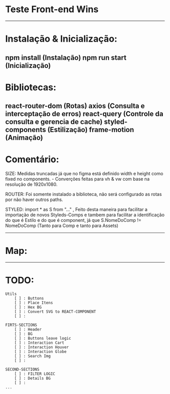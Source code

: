 # Teste Front-end Wins

--------------------------------------------------------------------------------------------------------------------------------------------------------------------------------------------------

# Instalação & Inicialização:
  npm install (Instalação)
  npm run start (Inicialização)
--------------------------------------------------------------------------------------------------------------------------------------------------------------------------------------------------

# Bibliotecas:
  react-router-dom (Rotas)
  axios (Consulta e interceptação de erros)
  react-query (Controle da consulta e gerencia de cache)
  styled-components (Estilização)
  frame-motion (Animação)
--------------------------------------------------------------------------------------------------------------------------------------------------------------------------------------------------

# Comentário:

  SIZE: Medidas truncadas já que no figma está definido width e height como fixed no components.
    - Converções feitas para vh & vw com base na resolução de 1920x1080.

  ROUTER: Foi somente instalado a biblioteca, não será configurado as rotas por não haver outros paths.

  STYLED: import * as S from "..." , Feito desta maneira para facilitar a importação de novos Styleds-Comps e tambem 
  para facilitar a identificação do que é Estilo e do que é component, já que S.NomeDoComp != NomeDoComp (Tanto para Comp e tanto para Assets)


--------------------------------------------------------------------------------------------------------------------------------------------------------------------------------------------------

# Map:


--------------------------------------------------------------------------------------------------------------------------------------------------------------------------------------------------


# TODO:
    Utils
        [ ] : Buttons
        [ ] : Place Itens
        [ ] : Hex BG
        [ ] : Convert SVG to REACT-COMPONENT
        [ ] :

    FIRTS-SECTIONS
        [ ] : Header
        [ ] : BG
        [ ] : Buttons leave logic
        [ ] : Interaction Cart
        [ ] : Interaction Houver
        [ ] : Interaction Globe
        [ ] : Search Img
        [ ] :

    SECOND-SECTIONS
        [ ] : FILTER LOGIC
        [ ] : Details BG
        [ ] :   
    ...